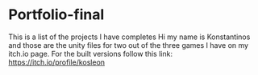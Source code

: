 # Portfolio-final
This is a list of the projects I have completes
Hi my name is Konstantinos and those are the unity files for two out of the three games I have on my itch.io page.
For the built versions follow this link:
https://itch.io/profile/kosleon

